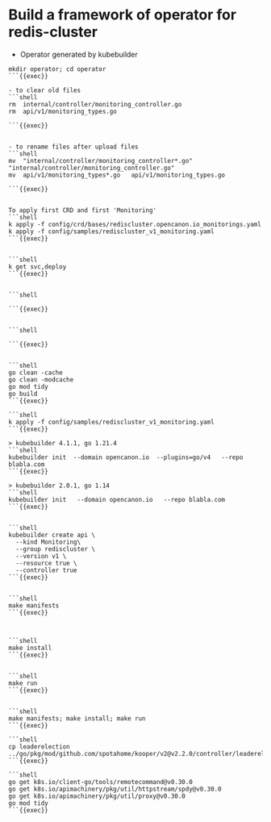 # Build a framework of operator for redis-cluster


- Operator generated by kubebuilder

```shell
mkdir operator; cd operator
```{{exec}}

- to clear old files
```shell
rm  internal/controller/monitoring_controller.go
rm  api/v1/monitoring_types.go

```{{exec}}


- to rename files after upload files
```shell
mv  "internal/controller/monitoring_controller*.go"    "internal/controller/monitoring_controller.go"
mv  api/v1/monitoring_types*.go   api/v1/monitoring_types.go

```{{exec}}


To apply first CRD and first 'Monitoring'
```shell
k apply -f config/crd/bases/rediscluster.opencanon.io_monitorings.yaml
k apply -f config/samples/rediscluster_v1_monitoring.yaml
```{{exec}}


```shell
k get svc,deploy
```{{exec}}


```shell

```{{exec}}


```shell

```{{exec}}


```shell
go clean -cache
go clean -modcache 
go mod tidy 
go build
```{{exec}}

```shell
k apply -f config/samples/rediscluster_v1_monitoring.yaml
```{{exec}}

> kubebuilder 4.1.1, go 1.21.4
```shell
kubebuilder init  --domain opencanon.io  --plugins=go/v4   --repo blabla.com
```{{exec}}

> kubebuilder 2.0.1, go 1.14
```shell
kubebuilder init   --domain opencanon.io   --repo blabla.com
```{{exec}}


```shell
kubebuilder create api \
  --kind Monitoring\
  --group rediscluster \
  --version v1 \
  --resource true \
  --controller true
```{{exec}}


```shell
make manifests
```{{exec}}



```shell
make install
```{{exec}}


```shell
make run
```{{exec}}


```shell
make manifests; make install; make run
```{{exec}}

```shell
cp leaderelection  ../go/pkg/mod/github.com/spotahome/kooper/v2@v2.2.0/controller/leaderelection/leaderelection.go
```{{exec}}

```shell
go get k8s.io/client-go/tools/remotecommand@v0.30.0
go get k8s.io/apimachinery/pkg/util/httpstream/spdy@v0.30.0
go get k8s.io/apimachinery/pkg/util/proxy@v0.30.0
go mod tidy
```{{exec}}
